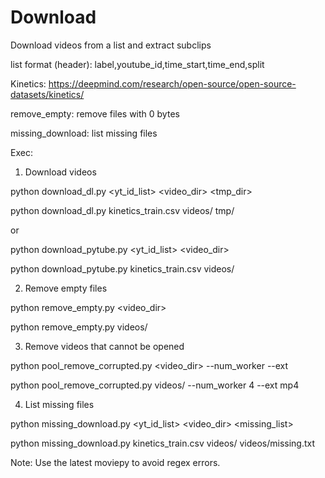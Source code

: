 # Download

Download videos from a list and extract subclips

list format (header): label,youtube_id,time_start,time_end,split

Kinetics: https://deepmind.com/research/open-source/open-source-datasets/kinetics/

remove_empty: remove files with 0 bytes

missing_download: list missing files 

Exec:
1) Download videos

python download_dl.py <yt_id_list> <video_dir> <tmp_dir>

python download_dl.py kinetics_train.csv videos/ tmp/

or

python download_pytube.py <yt_id_list> <video_dir>

python download_pytube.py kinetics_train.csv videos/



2) Remove empty files

python remove_empty.py <video_dir>

python remove_empty.py videos/

3) Remove videos that cannot be opened

python pool_remove_corrupted.py <video_dir> --num_worker <n> --ext <ext>

python pool_remove_corrupted.py videos/ --num_worker 4 --ext mp4

4) List missing files

python missing_download.py <yt_id_list> <video_dir> <missing_list>

python missing_download.py kinetics_train.csv videos/ videos/missing.txt

Note: Use the latest moviepy to avoid regex errors. 



